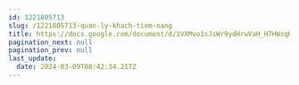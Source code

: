 ```yaml
---
id: 1221805713
slug: /1221805713-quan-ly-khach-tiem-nang
title: https://docs.google.com/document/d/1VXMvo1sJiWr9ydHrwVaH_H7HWzqK8PHlVez7KhDyDPQ
pagination_next: null
pagination_prev: null
last_update:
  date: 2024-03-09T08:42:34.217Z
---
```


